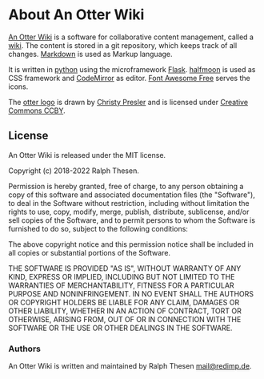 # About An Otter Wiki

[An Otter Wiki](https://github.com/redimp/otterwiki) is a software for collaborative content management, called a [wiki](https://en.wikipedia.org/wiki/Wiki). The content is stored in a git repository, which keeps track of all changes.  [Markdown](https://daringfireball.net/projects/markdown) is used as Markup language.

It is written in [python](https://www.python.org/) using the microframework [Flask](http://flask.pocoo.org/). [halfmoon](https://gethalfmoon.com) is used as CSS framework and [CodeMirror](https://codemirror.net/) as editor. [Font Awesome Free](https://fontawesome.com/license/free) serves the icons.

The [otter logo](https://thenounproject.com/term/otter/27035) is drawn by [Christy Presler](http://christypresler.com/) and is licensed under [Creative Commons CCBY](https://creativecommons.org/licenses/by/3.0/us/legalcode).


## License

An Otter Wiki is released under the MIT license.

Copyright (c) 2018-2022 Ralph Thesen.

Permission is hereby granted, free of charge, to any person obtaining a copy of this software and associated documentation files (the "Software"), to deal in the Software without restriction, including without limitation the rights to use, copy, modify, merge, publish, distribute, sublicense, and/or sell copies of the Software, and to permit persons to whom the Software is furnished to do so, subject to the following conditions:

The above copyright notice and this permission notice shall be included in all copies or substantial portions of the Software.

THE SOFTWARE IS PROVIDED "AS IS", WITHOUT WARRANTY OF ANY KIND, EXPRESS OR IMPLIED, INCLUDING BUT NOT LIMITED TO THE WARRANTIES OF MERCHANTABILITY, FITNESS FOR A PARTICULAR PURPOSE AND NONINFRINGEMENT. IN NO EVENT SHALL THE AUTHORS OR COPYRIGHT HOLDERS BE LIABLE FOR ANY CLAIM, DAMAGES OR OTHER LIABILITY, WHETHER IN AN ACTION OF CONTRACT, TORT OR OTHERWISE, ARISING FROM, OUT OF OR IN CONNECTION WITH THE SOFTWARE OR THE USE OR OTHER DEALINGS IN THE SOFTWARE.

### Authors

An Otter Wiki is written and maintained by Ralph Thesen <mail@redimp.de>.

[modeline]: # ( vim: set fenc=utf-8 spell spl=en sts=4 et tw=72: )
